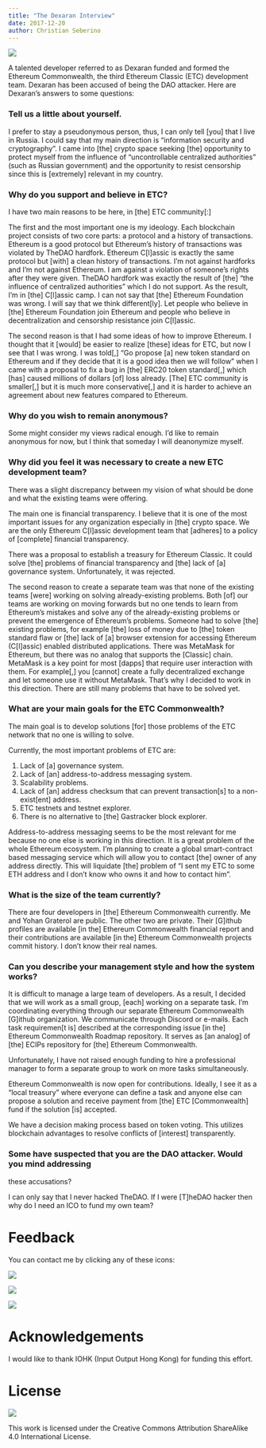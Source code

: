 ```yaml
---
title: "The Dexaran Interview"
date: 2017-12-20
author: Christian Seberino
---
```


![](https://cdn-images-1.medium.com/max/800/0*S4o61tqy6dzM-ntU.png)

A talented developer referred to as Dexaran funded and formed the Ethereum
Commonwealth, the third Ethereum Classic (ETC) development team. Dexaran has
been accused of being the DAO attacker. Here are Dexaran’s answers to some
questions:

### Tell us a little about yourself.

I prefer to stay a pseudonymous person, thus, I can only tell [you] that I live
in Russia. I could say that my main direction is “information security and
cryptography”. I came into [the] crypto space seeking [the] opportunity to
protect myself from the influence of “uncontrollable centralized authorities”
(such as Russian government) and the opportunity to resist censorship since this
is [extremely] relevant in my country.

### Why do you support and believe in ETC?

I have two main reasons to be here, in [the] ETC community[:]

The first and the most important one is my ideology. Each blockchain project
consists of two core parts: a protocol and a history of transactions. Ethereum
is a good protocol but Ethereum’s history of transactions was violated by TheDAO
hardfork. Ethereum C[l]assic is exactly the same protocol but [with] a clean
history of transactions. I’m not against hardforks and I’m not against Ethereum.
I am against a violation of someone’s rights after they were given. TheDAO
hardfork was exactly the result of [the] “the influence of centralized
authorities” which I do not support. As the result, I’m in [the] C[l]assic camp.
I can not say that [the] Ethereum Foundation was wrong. I will say that we think
different[ly]. Let people who believe in [the] Ethereum Foundation join Ethereum
and people who believe in decentralization and censorship resistance join
C[l]assic.

The second reason is that I had some ideas of how to improve Ethereum. I thought
that it [would] be easier to realize [these] ideas for ETC, but now I see that I
was wrong. I was told[,] “Go propose [a] new token standard on Ethereum and if
they decide that it is a good idea then we will follow” when I came with a
proposal to fix a bug in [the] ERC20 token standard[,] which [has] caused
millions of dollars [of] loss already. [The] ETC community is smaller[,] but it
is much more conservative[,] and it is harder to achieve an agreement about new
features compared to Ethereum.

### Why do you wish to remain anonymous?

Some might consider my views radical enough. I’d like to remain anonymous for
now, but I think that someday I will deanonymize myself.

### Why did you feel it was necessary to create a new ETC development team?

There was a slight discrepancy between my vision of what should be done and what
the existing teams were offering.

The main one is financial transparency. I believe that it is one of the most
important issues for any organization especially in [the] crypto space. We are
the only Ethereum C[l]assic development team that [adheres] to a policy of
[complete] financial transparency.

There was a proposal to establish a treasury for Ethereum Classic. It could
solve [the] problems of financial transparency and [the] lack of [a] governance
system. Unfortunately, it was rejected.

The second reason to create a separate team was that none of the existing teams
[were] working on solving already-existing problems. Both [of] our teams are
working on moving forwards but no one tends to learn from Ethereum’s mistakes
and solve any of the already-existing problems or prevent the emergence of
Ethereum’s problems. Someone had to solve [the] existing problems, for example
[the] loss of money due to [the] token standard flaw or [the] lack of [a]
browser extension for accessing Ethereum (C[l]assic) enabled distributed
applications. There was MetaMask for Ethereum, but there was no analog that
supports the [Classic] chain. MetaMask is a key point for most [dapps] that
require user interaction with them. For example[,] you [cannot] create a fully
decentralized exchange and let someone use it without MetaMask. That’s why I
decided to work in this direction. There are still many problems that have to be
solved yet.

### What are your main goals for the ETC Commonwealth?

The main goal is to develop solutions [for] those problems of the ETC network
that no one is willing to solve.

Currently, the most important problems of ETC are:

1.  Lack of [a] governance system.
1.  Lack of [an] address-to-address messaging system.
1.  Scalability problems.
1.  Lack of [an] address checksum that can prevent transaction[s] to a
non-exist[ent] address.
1.  ETC testnets and testnet explorer.
1.  There is no alternative to [the] Gastracker block explorer.

Address-to-address messaging seems to be the most relevant for me because no one
else is working in this direction. It is a great problem of the whole Ethereum
ecosystem. I’m planning to create a global smart-contract based messaging
service which will allow you to contact [the] owner of any address directly.
This will liquidate [the] problem of “I sent my ETC to some ETH address and I
don’t know who owns it and how to contact him”.

### What is the size of the team currently?

There are four developers in [the] Ethereum Commonwealth currently. Me and Yohan
Graterol are public. The other two are private. Their [G]ithub profiles are
available [in the] Ethereum Commonwealth financial report and their
contributions are available [in the] Ethereum Commonwealth projects commit
history. I don’t know their real names.

### Can you describe your management style and how the system works?

It is difficult to manage a large team of developers. As a result, I decided
that we will work as a small group, [each] working on a separate task. I’m
coordinating everything through our separate Ethereum Commonwealth [G]ithub
organization. We communicate through Discord or e-mails. Each task requiremen[t
is] described at the corresponding issue [in the] Ethereum Commonwealth Roadmap
repository. It serves as [an analog] of [the] ECIPs repository for [the]
Ethereum Commonwealth.

Unfortunately, I have not raised enough funding to hire a professional manager
to form a separate group to work on more tasks simultaneously.

Ethereum Commonwealth is now open for contributions. Ideally, I see it as a
“local treasury” where everyone can define a task and anyone else can propose a
solution and receive payment from [the] ETC [Commonwealth] fund if the solution
[is] accepted.

We have a decision making process based on token voting. This utilizes
blockchain advantages to resolve conflicts of [interest] transparently.

### Some have suspected that you are the DAO attacker. Would you mind addressing
these accusations?

I can only say that I never hacked TheDAO. If I were [T]heDAO hacker then why do I
need an ICO to fund my own team?

# Feedback

You can contact me by clicking any of these icons:

![](https://cdn-images-1.medium.com/max/800/0*eoFC6QOWZ--bCngK.png)

![](https://cdn-images-1.medium.com/max/800/0*i3CwTFEKUnKYHMf0.png)

![](https://cdn-images-1.medium.com/max/800/0*HQj6HSHxE7pkIBjk.png)

# Acknowledgements

I would like to thank IOHK (Input Output Hong Kong) for funding this effort.

# License

![](https://cdn-images-1.medium.com/max/800/0*hocpUZXBcjzNJeQ2.png)

This work is licensed under the Creative Commons Attribution ShareAlike 4.0
International License.
